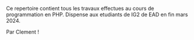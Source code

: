 Ce repertoire contient tous les travaux effectues au cours de programmation en PHP. Dispense aux etudiants de IG2 de EAD en fin mars 2024.

Par Clement !